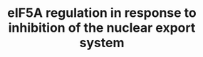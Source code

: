 ---
annotations:
- type: Pathway Ontology
  value: nuclear protein transport pathway
authors:
- Khanspers
- MaintBot
- AlexanderPico
- Susan
description: Model of eIF5A regulation in response to inhibition of the nuclear export
  system. Under normal conditions, IGF2BP1 is exported by XPO1 and binds to eIF5A
  in cytoplasm. The binding with IGF2BP1 prevents eIF5A from accumulating in mitochondria.
  SINE (Selective Inhibitors of Nuclear Export) inhibits the nuclear export of IGF2BP1,
  resulting in decreased cytoplasmic IGF2BP1. Unbound eIF5A accumulates in mitochondria
  and induces apoptosis.
last-edited: 2016-07-25
organisms:
- Homo sapiens
redirect_from:
- /index.php/Pathway:WP3302
- /instance/WP3302
schema-jsonld:
- '@context': https://schema.org/
  '@id': https://wikipathways.github.io/pathways/WP3302.html
  '@type': Dataset
  creator:
    '@type': Organization
    name: WikiPathways
  description: Model of eIF5A regulation in response to inhibition of the nuclear
    export system. Under normal conditions, IGF2BP1 is exported by XPO1 and binds
    to eIF5A in cytoplasm. The binding with IGF2BP1 prevents eIF5A from accumulating
    in mitochondria. SINE (Selective Inhibitors of Nuclear Export) inhibits the nuclear
    export of IGF2BP1, resulting in decreased cytoplasmic IGF2BP1. Unbound eIF5A accumulates
    in mitochondria and induces apoptosis.
  keywords:
  - EIF5A
  - IGF2BP1
  - Apoptosis
  - EXP4
  - CRM1
  license: CC0
  name: eIF5A regulation in response to inhibition of the nuclear export system
seo: CreativeWork
title: eIF5A regulation in response to inhibition of the nuclear export system
wpid: WP3302
---